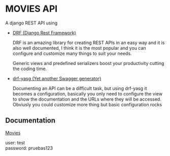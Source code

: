 # MOVIES API

A django REST API using
<ul>
<li><a href="https://www.django-rest-framework.org/">DRF (Django Rest Framework)</a><br/>
<p>DRF is an amazing library for creating REST APIs in an easy way and it is also well documented, I think it is the most popular and you can configure and customize many things to suit your needs. </p>
<p>Generic views and predefined serializers boost your productivity cutting the coding  time.</p>
</li>
<li><a href="https://github.com/axnsan12/drf-yasg">drf-yasg (Yet another Swagger generator)</a>
<p>Documenting an API can be a difficult task, but using drf-yasg it becomes a configuration, basically you only need to configure the view to show the documentation and the URLs where they will be accessed. Obviusly you could customize more thing but basic configuration rocks </p>
</li>
</ul>

## Documentation

<a href="http://movies.hvz.io/api/v1/">Movies</a>

user:  test
<br/>
password: pruebas123